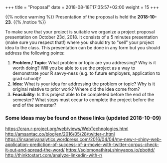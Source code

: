+++
title = "Proposal"
date =  2018-08-18T17:35:57+02:00
weight = 15
+++

{{% notice warning %}}
Presentation of the proposal is held the **2018-10-23**.
{{% /notice %}}

To make sure that your project is suitable we organize a project proposal presentation on October 23d, 2018. It consists of a 5 minutes presentation (make sure you respect that!) where you should try to "sell" your project idea to the class. This presentation can be done in any form but you should address the following points:

1. **Problem / Topic**: What problem or topic are you addressing? Why is it worth doing? Will you be able to use the project as a way to demonstrate your R savvy-ness (e.g. to future employers, application to grad school)?   
2. **Idea**: What is your idea for addressing the problem or topic? Why is it original relative to prior work? Where did the idea come from?   
3. **Feasibility**: Is this project able to be completed before the end of the semester? What steps must occur to complete the project before the end of the semester?

### Some ideas may be found on these links (updated 2018-10-09)
<https://cran.r-project.org/web/views/WebTechnologies.html>
<http://amsantac.co/blog/en/2016/05/28/twitter-r.html>
<https://insanelyanalytics.wordpress.com/2016/04/04/my-new-r-shiny-web-application-prediction-of-success-of-a-movie-with-twitter-corpus-check-it-out-and-spread-the-word/>
<https://solomonathiraj.shinyapps.io/pbottd/>
<http://thinktostart.com/analyze-linkedin-with-r/>
